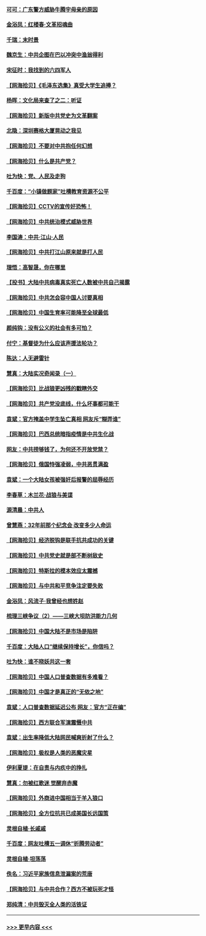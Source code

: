#### [可可：广东警方威胁牛腾宇母亲的原因](../pages/nsc993/n12971100.md?t=05241452) 
#### [金浴凤：红楼春·文革招魂曲](../pages/nsc993/n12970354.md?t=05241452) 
#### [千瑞：末时景](../pages/nsc993/n12970337.md?t=05241452) 
#### [魏京生：中共企图在巴以冲突中渔翁得利](../pages/nsc993/n12970286.md?t=05241452) 
#### [宋征时：我找到的六四军人](../pages/nsc993/n12970213.md?t=05241452) 
#### [【网海拾贝】《毛泽东选集》真受大学生追捧？](../pages/nsc993/n12968779.md?t=05241452) 
#### [杨晖：文化局来查了之二：听证](../pages/nsc993/n12966528.md?t=05241452) 
#### [【网海拾贝】新版中共党史为文革翻案](../pages/nsc993/n12967526.md?t=05241452) 
#### [北隐：深圳赛格大厦晃动之我见](../pages/nsc993/n12967393.md?t=05241452) 
#### [【网海拾贝】不要对中共抱任何幻想](../pages/nsc993/n12965222.md?t=05241452) 
#### [【网海拾贝】什么是共产党？](../pages/nsc993/n12962781.md?t=05241452) 
#### [吐为快：党、人民及走狗](../pages/nsc993/n12962747.md?t=05241452) 
#### [千百度：“小镇做题家”吐槽教育资源不公平](../pages/nsc993/n12962705.md?t=05241452) 
#### [【网海拾贝】CCTV的宣传好恐怖！](../pages/nsc993/n12959984.md?t=05241452) 
#### [【网海拾贝】中共统治模式威胁世界](../pages/nsc993/n12957622.md?t=05241452) 
#### [李国涛：中共‧江山‧人民](../pages/nsc993/n12957502.md?t=05241452) 
#### [【网海拾贝】中共打江山原来就是打人民](../pages/nsc993/n12954345.md?t=05241452) 
#### [理悟：高智晟，你在哪里](../pages/nsc993/n12953115.md?t=05241452) 
#### [【投书】大陆中共病毒真实死亡人数被中共自己揭露](../pages/nsc993/n12953050.md?t=05241452) 
#### [【网海拾贝】中共怎会容中国人讨要真相](../pages/nsc993/n12952161.md?t=05241452) 
#### [【网海拾贝】中国生育率可能降至全球最低](../pages/nsc993/n12948793.md?t=05241452) 
#### [颜纯钩：没有公义的社会有多可怕？](../pages/nsc993/n12947626.md?t=05241452) 
#### [付宁：基督徒为什么应该声援法轮功？](../pages/nsc993/n12947233.md?t=05241452) 
#### [陈达：人无避雷针](../pages/nsc993/n12947098.md?t=05241452) 
#### [慧真：大陆实况奇闻录（一）](../pages/nsc993/n12945811.md?t=05241452) 
#### [【网海拾贝】比战狼更凶残的戳瞎外交](../pages/nsc993/n12945717.md?t=05241452) 
#### [【网海拾贝】共产党没底线，什么坏事都可能干](../pages/nsc993/n12942090.md?t=05241452) 
#### [袁斌：官方掩盖中学生坠亡真相 网友斥“糊弄谁”](../pages/nsc993/n12942029.md?t=05241452) 
#### [【网海拾贝】巴西总统暗指疫情是中共生化战](../pages/nsc993/n12938999.md?t=05241452) 
#### [网友：中共捞够钱了，为何还不开放党禁？](../pages/nsc993/n12938952.md?t=05241452) 
#### [【网海拾贝】俄国恃强凌弱，中共恶贯满盈](../pages/nsc993/n12936626.md?t=05241452) 
#### [袁斌：一个大陆女孩被强奸后报警的屈辱经历](../pages/nsc993/n12936547.md?t=05241452) 
#### [李春草：木兰花·战狼与美谍](../pages/nsc993/n12935995.md?t=05241452) 
#### [源清晨：中共人](../pages/nsc993/n12935589.md?t=05241452) 
#### [曾慧燕：32年前那个纪念会 改变多少人命运](../pages/nsc993/n12934233.md?t=05241452) 
#### [【网海拾贝】经济脱钩是联手抗共成功的关键](../pages/nsc993/n12934176.md?t=05241452) 
#### [【网海拾贝】中共党史就是部不断树敌史](../pages/nsc993/n12932844.md?t=05241452) 
#### [【网海拾贝】特斯拉的模本效应太震撼](../pages/nsc993/n12925626.md?t=05241452) 
#### [【网海拾贝】与中共和平竞争注定要失败](../pages/nsc993/n12923326.md?t=05241452) 
#### [金浴凤：风流子‧我曾经也想姓赵](../pages/nsc993/n12920911.md?t=05241452) 
#### [梳理三峡争议（2）——三峡大坝防洪能力几何](../pages/nsc993/n12920173.md?t=05241452) 
#### [【网海拾贝】中国大陆不是市场是陷阱](../pages/nsc993/n12920143.md?t=05241452) 
#### [千百度：大陆人口“继续保持增长”，你信吗？](../pages/nsc993/n12918946.md?t=05241452) 
#### [吐为快：谁不晓妖共这一套](../pages/nsc993/n12918941.md?t=05241452) 
#### [【网海拾贝】中国人口普查数据有多难看？](../pages/nsc993/n12917822.md?t=05241452) 
#### [【网海拾贝】中国才是真正的“无依之地”](../pages/nsc993/n12915845.md?t=05241452) 
#### [袁斌：人口普查数据延迟公布 网友：官方“正在编”](../pages/nsc993/n12915748.md?t=05241452) 
#### [【网海拾贝】西方联合军演震慑中共](../pages/nsc993/n12913466.md?t=05241452) 
#### [袁斌：出生率降低大陆网民喊爽折射了什么？](../pages/nsc993/n12913365.md?t=05241452) 
#### [【网海拾贝】极权是人类的恶魔灾星](../pages/nsc993/n12910697.md?t=05241452) 
#### [伊利夏提：在自责与内疚中的挣扎](../pages/nsc993/n12910493.md?t=05241452) 
#### [慧真：勿被红歌迷 觉醒弃赤魔](../pages/nsc993/n12910485.md?t=05241452) 
#### [【网海拾贝】外商进中国相当于羊入狼口](../pages/nsc993/n12908274.md?t=05241452) 
#### [【网海拾贝】全方位抗共已成美国长远国策](../pages/nsc993/n12906878.md?t=05241452) 
#### [灵根自植‧长戚戚](../pages/nsc993/n12905585.md?t=05241452) 
#### [千百度：网友吐槽五一调休“折腾劳动者”](../pages/nsc993/n12905934.md?t=05241452) 
#### [灵根自植‧坦荡荡](../pages/nsc993/n12905562.md?t=05241452) 
#### [佚名：习近平家族信息泄漏案的荒唐](../pages/nsc993/n12904705.md?t=05241452) 
#### [【网海拾贝】与中共合作？西方不被玩死才怪](../pages/nsc993/n12903873.md?t=05241452) 
#### [郑纯清：中共毁灭全人类的活铁证](../pages/nsc993/n12903785.md?t=05241452) 

----
#### [ >>> 更早内容 <<< ](../indexes/nsc993-earlier.md)
